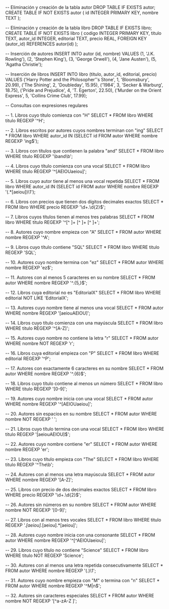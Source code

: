 -- Eliminación y creación de la tabla autor
DROP TABLE IF EXISTS autor;
CREATE TABLE IF NOT EXISTS autor (
    id INTEGER PRIMARY KEY,
    nombre TEXT
);

-- Eliminación y creación de la tabla libro
DROP TABLE IF EXISTS libro;
CREATE TABLE IF NOT EXISTS libro (
    codigo INTEGER PRIMARY KEY,
    titulo TEXT,
    autor_id INTEGER,
    editorial TEXT,
    precio REAL,
    FOREIGN KEY (autor_id) REFERENCES autor(id)
);

-- Inserción de autores
INSERT INTO autor (id, nombre) VALUES
    (1, 'J.K. Rowling'),
    (2, 'Stephen King'),
    (3, 'George Orwell'),
    (4, 'Jane Austen'),
    (5, 'Agatha Christie');

-- Inserción de libros
INSERT INTO libro (titulo, autor_id, editorial, precio) VALUES
    ('Harry Potter and the Philosopher''s Stone', 1, 'Bloomsbury', 20.99),
    ('The Shining', 2, 'Doubleday', 15.95),
    ('1984', 3, 'Secker & Warburg', 18.75),
    ('Pride and Prejudice', 4, 'T. Egerton', 22.50),
    ('Murder on the Orient Express', 5, 'Collins Crime Club', 17.99);

-- Consultas con expresiones regulares

-- 1. Libros cuyo título comienza con "H"
SELECT * FROM libro WHERE titulo REGEXP '^H';

-- 2. Libros escritos por autores cuyos nombres terminan con "ing"
SELECT * FROM libro WHERE autor_id IN (SELECT id FROM autor WHERE nombre REGEXP 'ing$');

-- 3. Libros con títulos que contienen la palabra "and"
SELECT * FROM libro WHERE titulo REGEXP '\band\b';

-- 4. Libros cuyo título comienza con una vocal
SELECT * FROM libro WHERE titulo REGEXP '^[AEIOUaeiou]';

-- 5. Libros cuyo autor tiene al menos una vocal repetida
SELECT * FROM libro WHERE autor_id IN (SELECT id FROM autor WHERE nombre REGEXP '(.*[aeiou])\1');

-- 6. Libros con precios que tienen dos dígitos decimales exactos
SELECT * FROM libro WHERE precio REGEXP '\d+\.\d{2}$';

-- 7. Libros cuyos títulos tienen al menos tres palabras
SELECT * FROM libro WHERE titulo REGEXP '^[^ ]+ [^ ]+ [^ ]+';

-- 8. Autores cuyo nombre empieza con "A"
SELECT * FROM autor WHERE nombre REGEXP '^A';

-- 9. Libros cuyo título contiene "SQL"
SELECT * FROM libro WHERE titulo REGEXP 'SQL';

-- 10. Autores cuyo nombre termina con "ez"
SELECT * FROM autor WHERE nombre REGEXP 'ez$';

-- 11. Autores con al menos 5 caracteres en su nombre
SELECT * FROM autor WHERE nombre REGEXP '^.{5,}$';

-- 12. Libros cuya editorial no es "EditorialX"
SELECT * FROM libro WHERE editorial NOT LIKE 'EditorialX';

-- 13. Autores cuyo nombre tiene al menos una vocal
SELECT * FROM autor WHERE nombre REGEXP '[aeiouAEIOU]';

-- 14. Libros cuyo título comienza con una mayúscula
SELECT * FROM libro WHERE titulo REGEXP '^[A-Z]';

-- 15. Autores cuyo nombre no contiene la letra "r"
SELECT * FROM autor WHERE nombre NOT REGEXP 'r';

-- 16. Libros cuya editorial empieza con "P"
SELECT * FROM libro WHERE editorial REGEXP '^P';

-- 17. Autores con exactamente 6 caracteres en su nombre
SELECT * FROM autor WHERE nombre REGEXP '^.{6}$';

-- 18. Libros cuyo título contiene al menos un número
SELECT * FROM libro WHERE titulo REGEXP '[0-9]';

-- 19. Autores cuyo nombre inicia con una vocal
SELECT * FROM autor WHERE nombre REGEXP '^[AEIOUaeiou]';

-- 20. Autores sin espacios en su nombre
SELECT * FROM autor WHERE nombre NOT REGEXP ' ';

-- 21. Libros cuyo título termina con una vocal
SELECT * FROM libro WHERE titulo REGEXP '[aeiouAEIOU]$';

-- 22. Autores cuyo nombre contiene "er"
SELECT * FROM autor WHERE nombre REGEXP 'er';

-- 23. Libros cuyo título empieza con "The"
SELECT * FROM libro WHERE titulo REGEXP '^The\b';

-- 24. Autores con al menos una letra mayúscula
SELECT * FROM autor WHERE nombre REGEXP '[A-Z]';

-- 25. Libros con precio de dos decimales exactos
SELECT * FROM libro WHERE precio REGEXP '\d+\.\d{2}$';

-- 26. Autores sin números en su nombre
SELECT * FROM autor WHERE nombre NOT REGEXP '[0-9]';

-- 27. Libros con al menos tres vocales
SELECT * FROM libro WHERE titulo REGEXP '.*[aeiou].*[aeiou].*[aeiou]';

-- 28. Autores cuyo nombre inicia con una consonante
SELECT * FROM autor WHERE nombre REGEXP '^[^AEIOUaeiou]';

-- 29. Libros cuyo título no contiene "Science"
SELECT * FROM libro WHERE titulo NOT REGEXP 'Science';

-- 30. Autores con al menos una letra repetida consecutivamente
SELECT * FROM autor WHERE nombre REGEXP '(.)\1';

-- 31. Autores cuyo nombre empieza con "M" o termina con "n"
SELECT * FROM autor WHERE nombre REGEXP '^M|n$';

-- 32. Autores sin caracteres especiales
SELECT * FROM autor WHERE nombre NOT REGEXP '[^a-zA-Z ]';

